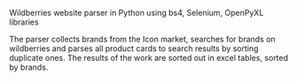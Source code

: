 Wildberries website parser in Python using bs4, Selenium, OpenPyXL libraries

The parser collects brands from the Icon market, searches for brands on wildberries 
and parses all product cards to search results by sorting duplicate ones. The results of the work are sorted out in excel tables, sorted by brands.
